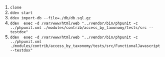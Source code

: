 1. `clone`
2. `ddev start`
3. `ddev import-db --file=./db/db.sql.gz`
4. `ddev  exec -d /var/www/html/web "../vendor/bin/phpunit -c ../phpunit.xml ./modules/contrib/access_by_taxonomy/tests/src --testdox"`
5. `ddev  exec -d /var/www/html/web "../vendor/bin/phpunit -c ../phpunit.xml ./modules/contrib/access_by_taxonomy/tests/src/FunctionalJavascript --testdox"`
